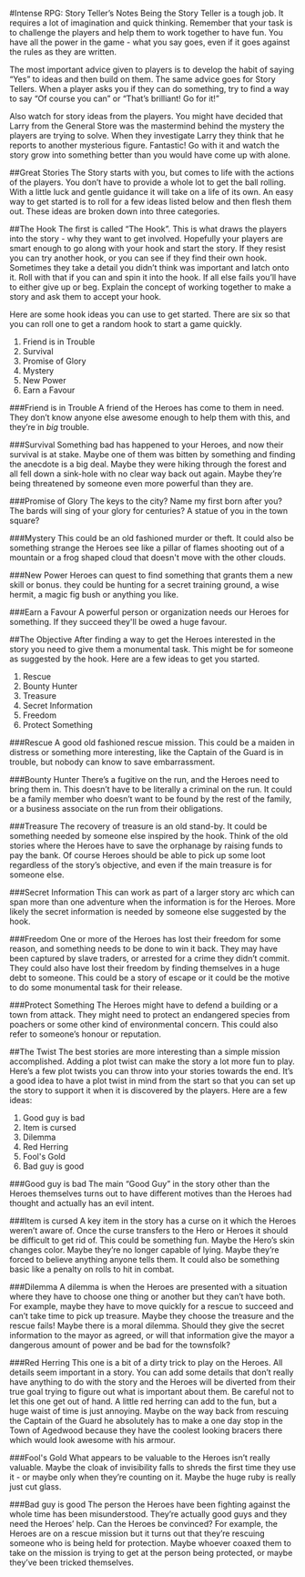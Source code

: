 #Intense RPG: Story Teller’s Notes
Being the Story Teller is a tough job. It requires a lot of imagination and quick thinking. Remember that your task is to challenge the players and help them to work together to have fun. You have all the power in the game - what you say goes, even if it goes against the rules as they are written.

The most important advice given to players is to develop the habit of saying “Yes” to ideas and then build on them. The same advice goes for Story Tellers. When a player asks you if they can do something, try to find a way to say “Of course you can” or “That’s brilliant! Go for it!”

Also watch for story ideas from the players. You might have decided that Larry from the General Store was the mastermind behind the mystery the players are trying to solve. When they investigate Larry they think that he reports to another mysterious figure. Fantastic! Go with it and watch the story grow into something better than you would have come up with alone.

##Great Stories
The Story starts with you, but comes to life with the actions of the players. You don’t have to provide a whole lot to get the ball rolling. With a little luck and gentle guidance it will take on a life of its own. An easy way to get started is to roll for a few ideas listed below and then flesh them out. These ideas are broken down into three categories.

##The Hook
The first is called “The Hook”. This is what draws the players into the story - why they want to get involved. Hopefully your players are smart enough to go along with your hook and start the story. If they resist you can try another hook, or you can see if they find their own hook. Sometimes they take a detail you didn’t think was important and latch onto it. Roll with that if you can and spin it into the hook. If all else fails you’ll have to either give up or beg. Explain the concept of working together to make a story and ask them to accept your hook.

Here are some hook ideas you can use to get started. There are six so that you can roll one to get a random hook to start a game quickly.

1. Friend is in Trouble
2. Survival
3. Promise of Glory
4. Mystery
5. New Power
6. Earn a Favour

###Friend is in Trouble
A friend of the Heroes has come to them in need. They don’t know anyone else awesome enough to help them with this, and they’re in *big* trouble.

###Survival
Something bad has happened to your Heroes, and now their survival is at stake. Maybe one of them was bitten by something and finding the anecdote is a big deal. Maybe they were hiking through the forest and all fell down a sink-hole with no clear way back out again. Maybe they’re being threatened by someone even more powerful than they are.

###Promise of Glory
The keys to the city? Name my first born after you? The bards will sing of your glory for centuries? A statue of you in the town square?

###Mystery
This could be an old fashioned murder or theft. It could also be something strange the Heroes see like a pillar of flames shooting out of a mountain or a frog shaped cloud that doesn't move with the other clouds.

###New Power
Heroes can quest to find something that grants them a new skill or bonus. they could be hunting for a secret training ground, a wise hermit, a magic fig bush or anything you like.

###Earn a Favour
A powerful person or organization needs our Heroes for something. If they succeed they'll be owed a huge favour.

##The Objective
After finding a way to get the Heroes interested in the story you need to give them a monumental task. This might be for someone as suggested by the hook. Here are a few ideas to get you started.

1. Rescue
2. Bounty Hunter
3. Treasure
4. Secret Information
5. Freedom
6. Protect Something

###Rescue
A good old fashioned rescue mission. This could be a maiden in distress or something more interesting, like the Captain of the Guard is in trouble, but nobody can know to save embarrassment.

###Bounty Hunter
There’s a fugitive on the run, and the Heroes need to bring them in. This doesn’t have to be literally a criminal on the run. It could be a family member who doesn’t want to be found by the rest of the family, or a business associate on the run from their obligations.

###Treasure
The recovery of treasure is an old stand-by. It could be something needed by someone else inspired by the hook. Think of the old stories where the Heroes have to save the orphanage by raising funds to pay the bank. Of course Heroes should be able to pick up some loot regardless of the story’s objective, and even if the main treasure is for someone else.

###Secret Information
This can work as part of a larger story arc which can span more than one adventure when the information is for the Heroes. More likely the secret information is needed by someone else suggested by the hook.

###Freedom
One or more of the Heroes has lost their freedom for some reason, and something needs to be done to win it back. They may have been captured by slave traders, or arrested for a crime they didn’t commit. They could also have lost their freedom by finding themselves in a huge debt to someone. This could be a story of escape or it could be the motive to do some monumental task for their release.

###Protect Something
The Heroes might have to defend a building or a town from attack. They might need to protect an endangered species from poachers or some other kind of environmental concern. This could also refer to someone’s honour or reputation.

##The Twist
The best stories are more interesting than a simple mission accomplished. Adding a plot twist can make the story a lot more fun to play. Here’s a few plot twists you can throw into your stories towards the end. It’s a good idea to have a plot twist in mind from the start so that you can set up the story to support it when it is discovered by the players. Here are a few ideas:

1. Good guy is bad
2. Item is cursed
3. Dilemma
4. Red Herring
5. Fool's Gold
6. Bad guy is good

###Good guy is bad
The main “Good Guy” in the story other than the Heroes themselves turns out to have different motives than the Heroes had thought and actually has an evil intent.

###Item is cursed
A key item in the story has a curse on it which the Heroes weren’t aware of. Once the curse transfers to the Hero or Heroes it should be difficult to get rid of. This could be something fun. Maybe the Hero’s skin changes color. Maybe they’re no longer capable of lying. Maybe they’re forced to believe anything anyone tells them. It could also be something basic like a penalty on rolls to hit in combat.

###Dilemma
A dilemma is when the Heroes are presented with a situation where they have to choose one thing or another but they can’t have both. For example, maybe they have to move quickly for a rescue to succeed and can’t take time to pick up treasure. Maybe they choose the treasure and the rescue fails! Maybe there is a moral dilemma. Should they give the secret information to the mayor as agreed, or will that information give the mayor a dangerous amount of power and be bad for the townsfolk?

###Red Herring
This one is a bit of a dirty trick to play on the Heroes. All details seem important in a story. You can add some details that don’t really have anything to do with the story and the Heroes will be diverted from their true goal trying to figure out what is important about them. Be careful not to let this one get out of hand. A little red herring can add to the fun, but a huge waist of time is just annoying. Maybe on the way back from rescuing the Captain of the Guard he absolutely has to make a one day stop in the Town of Agedwood because they have the coolest looking bracers there which would look awesome with his armour.

###Fool's Gold
What appears to be valuable to the Heroes isn’t really valuable. Maybe the cloak of invisibility falls to shreds the first time they use it - or maybe only when they’re counting on it. Maybe the huge ruby is really just cut glass.

###Bad guy is good
The person the Heroes have been fighting against the whole time has been misunderstood. They’re actually good guys and they need the Heroes’ help. Can the Heroes be convinced? For example, the Heroes are on a rescue mission but it turns out that they’re rescuing someone who is being held for protection. Maybe whoever coaxed them to take on the mission is trying to get at the person being protected, or maybe they’ve been tricked themselves.

